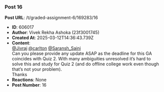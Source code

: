 ### Post 16
**Post URL**: /t/graded-assignment-6/169283/16
- **ID**: 606017
- **Author**: Vivek Rekha Ashoka (23f3001745)
- **Created At**: 2025-03-12T14:36:43.739Z
- **Content**:  
  <a class="mention" href="/u/jivraj">@Jivraj</a> <a class="mention" href="/u/carlton">@carlton</a> <a class="mention" href="/u/saransh_saini">@Saransh_Saini</a><br>
Can you please provide any update ASAP as the deadline for this GA coincides with Quiz 2. With many ambiguities unresolved it’s hard to solve this and study for Quiz 2 (and do offline college work even though that’s not your problem).<br>
Thanks
- **Reactions**: None
- **Post Number**: 16

